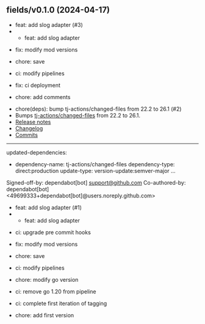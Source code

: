 ## fields/v0.1.0 (2024-04-17)


- feat: add slog adapter (#3)
- * feat: add slog adapter

* fix: modify mod versions

* chore: save

* ci: modify pipelines

* fix: ci deployment

* chore: add comments
- chore(deps): bump tj-actions/changed-files from 22.2 to 26.1 (#2)
- Bumps [tj-actions/changed-files](https://github.com/tj-actions/changed-files) from 22.2 to 26.1.
- [Release notes](https://github.com/tj-actions/changed-files/releases)
- [Changelog](https://github.com/tj-actions/changed-files/blob/main/HISTORY.md)
- [Commits](https://github.com/tj-actions/changed-files/compare/v22.2...v26.1)

---
updated-dependencies:
- dependency-name: tj-actions/changed-files
  dependency-type: direct:production
  update-type: version-update:semver-major
...

Signed-off-by: dependabot[bot] <support@github.com>
Co-authored-by: dependabot[bot] <49699333+dependabot[bot]@users.noreply.github.com>
- feat: add slog adapter (#1)
- * feat: add slog adapter

* ci: upgrade pre commit hooks

* fix: modify mod versions

* chore: save

* ci: modify pipelines

* chore: modify go version

* ci: remove go 1.20 from pipeline

* ci: complete first iteration of tagging
- chore: add first version

